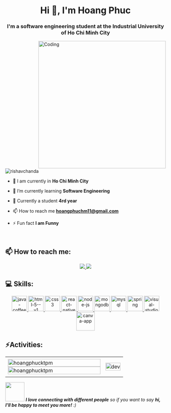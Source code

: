 <h1 align="center">Hi 👋, I'm Hoang Phuc</h1>
<h3 align="center">I'm a software engineering student at the Industrial University of Ho Chi Minh City</h3>

<img align="right" alt="Coding" width="400" src="https://cdn.dribbble.com/users/1162077/screenshots/3848914/programmer.gif">


<p align="left"> <img src="https://komarev.com/ghpvc/?username=hoangphucktpm&label=Profile%20views&color=0e75b6&style=flat" alt="rishavchanda" /> </p>

- 🔭 I am currently in **Ho Chi Minh City**

- 🌱 I’m currently learning **Software Engineering**

- 💬 Currently a student **4rd year**

- 📫 How to reach me **hoangphuchm11@gmail.com**

- ⚡ Fun fact **I am Funny**


<br />

## 📫 How to reach me:

<p align="center">
  <a href="https://www.facebook.com/profile.php?id=100075004677646" alt="Facebook">
    <img src="https://img.icons8.com/fluent/48/000000/facebook-new.png" target="_blank" />
  </a> 
  <a href="https://github.com/hoangphucktpm" alt="Github">
    <img src="https://img.icons8.com/fluent/48/000000/github.png"/>
  </a> 
</p>

## 💻 Skills:
<p align="center">
  <a href="https://www.java.com/en/" target="_blank">
    <img width="48" height="48" src="https://img.icons8.com/fluency/48/java-coffee-cup-logo.png" alt="java-coffee-cup-logo"/>
  </a>
  <a href="https://developer.mozilla.org/en-US/docs/Web/HTML" target="_blank">
    <img width="48" height="48" src="https://img.icons8.com/color/48/html-5--v1.png" alt="html-5--v1"/>
  </a>
  <a href="https://developer.mozilla.org/en-US/docs/Web/CSS" target="_blank">
    <img width="48" height="48" src="https://img.icons8.com/fluency/48/css3.png" alt="css3"/>
  </a>
  <a href="https://reactjs.org/" target="_blank">
    <img width="48" height="48" src="https://img.icons8.com/color/48/react-native.png" alt="react-native"/>
  </a>
  <a href="https://nodejs.org/" target="_blank">
    <img width="48" height="48" src="https://img.icons8.com/fluency/48/node-js.png" alt="node-js"/>
  </a>
  <a href="https://www.mongodb.com/" target="_blank">
    <img width="48" height="48" src="https://img.icons8.com/color/48/mongodb.png" alt="mongodb"/>
  </a>
  <a href="https://www.mysql.com/" target="_blank">
    <img width="48" height="48" src="https://img.icons8.com/fluency/48/mysql.png" alt="mysql"/>
  </a>
  <a href="https://spring.io/" target="_blank">
    <img width="48" height="48" src="https://img.icons8.com/fluency/48/spring.png" alt="spring"/>
  </a>
  <a href="https://code.visualstudio.com/" target="_blank">
    <img width="48" height="48" src="https://img.icons8.com/fluency/48/visual-studio-code-2019.png" alt="visual-studio-code-2019"/>
  </a>
  <a href="https://www.canva.com/" target="_blank">
    <img width="58" height="58" src="https://img.icons8.com/clouds/100/canva-app.png" alt="canva-app"/>
  </a>
</p>






## ⚡Activities:

<table style="width:100%;">
  <tr>
    <td>
      <img src="https://github-readme-stats.vercel.app/api/top-langs/?username=hoangphucktpm&bg_color=FFFFFF00&text_color=179fa3&layout=compact&hide=CSS&langs_count=10&custom_title=Top%20ngôn%20ngữ%20được%20dùng" alt="hoangphucktpm" width="100%"/>
      <img src="https://github-readme-stats.vercel.app/api?username=hoangphucktpm&bg_color=FFFFFF00&text_color=179fa3&show_icons=true&count_private=true&include_all_commits=true&custom_title=Hoạt%20động%20trên%20Github" alt="hoangphucktpm" width="100%"/>
    </td>
    <td>
      <p align="center"> 
        <img src="https://cdn.dribbble.com/users/1059583/screenshots/4171367/coding-freak.gif" alt="dev" width="100%"/>
      </p>
    </td>
  </tr>
</table>

<img src="https://media.giphy.com/media/LnQjpWaON8nhr21vNW/giphy.gif" width="60"> <em><b>I love connecting with different people</b> so if you want to say <b>hi, I'll be happy to meet you more!</b> :)</em>





